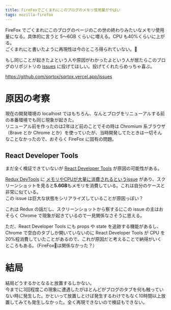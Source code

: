 ```yaml
---
title: FireFoxでごくまれにこのブログのメモリ使用量がやばい
tags: mozilla-firefox
---
```


FireFox でごくまれにこのブログのページのこの世の終わりみたいなメモリ使用量になる。具体的に言うと 5～6GB くらいに増える。CPU も40%くらいに上がる。  
ごくまれにと書いたように再現性は今のところ得られていない。👿

もし同じことが起きたよという人や原因がわかったよという人が居たらこのブログのリポジトリの [issues](https://github.com/sqrtox/sqrtox.vercel.app/issues) に投げてほしい。投げてくれたらめっちゃ喜ぶ。

<https://github.com/sqrtox/sqrtox.vercel.app/issues>

# 原因の考察

現在の開発環境の localhost ではもちろん、なんとブログをリニューアルする前の本番環境でも同じ現象が起きた。  
リニューアル前を作ったのは2年ほど前のことでその時は Chromium 系ブラウザ（Brave とか Chrome とか）を使っていたが、当時開発してたときは一切そんなことなかったので、おそらく FireFox に固有の問題。


## React Developer Tools

まだ全く検証できていないが [React Developer Tools](https://ja.react.dev/learn/react-developer-tools) が原因の可能性がある。

[Redux DevTools](https://github.com/reduxjs/redux-devtools) に [メモリやCPUが大量に消費されるというissue](https://github.com/zalmoxisus/redux-devtools-extension/issues/455) があり、スクリーンショットを見ると**5.6GB**もメモリを消費している。これは自分のケースと非常に似ている。  
この issue は巨大な状態をシリアライズしていることが原因っぽい？

これは Redux の話だし、スクリーンショットから察するにこの issue の主はおそらく Chrome で現象が起きているので一見関係なさそうに思える。

ただ、React Developer Tools にも props や state を追跡する機能があるし、Chrome で空白のタブしか開いていないのに React Developer Tools が CPU を20%程消費していたことがあるので、これが原因だと考えることで納得がいくところもある。（FireFox🦊は関係なかった？）

# 結局

結局どうするかとなると放置するしかない。  
今までに3回程度この現象に遭遇したがほとんどがブログのタブを何も触っていない時に発生した。かといって放置しとけば発生するわけでもなく10時間以上放置してみても発生しなかった。全く再現できないので検証もできない。
